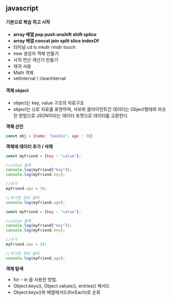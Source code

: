 ## javascript

#### 기본으로 복습 하고 시작

-   **array 배열 pop push unshift shift splice**
-   **array 배열 concat join split slice indexOf**
-   터미널 cd ls mkdir rmdir touch
-   new 생성자 객체 만들기
-   사칙 연산 계산기 만들기
-   재귀 사용
-   Math 객체 
-   setInterval / clearInterval

#### 

#### 객체 object

- object는 key, value 구조의 자료구조
- object는 {}로 자료를 표현하며, 서보와 클라이언트간 데이터는 Object형태와 비슷한 방법으로 JSON이라는 데이터 포맷으로 데이터를 교환한다.

**객체 선언**

```javascript
const obj = {name: "baekCo", age : 30}
```



**객체에 데이터 추가 / 삭제**

```javascript
const myFriend = {key : "value"};

//value 출력 
console.log(myFriend["key"]);
console.log(myFriend.key);

//추가
myFriend.age = 34;

//추가한 정보 출력
console.log(myFriend.age);
```



```javascript
const myFriend = {key : "value"};

//value 출력 
console.log(myFriend["key"]);
console.log(myFriend.key);

//추가
myFriend.age = 34;

//추가한 정보 출력
console.log(myFriend.age);
```



**객체 탐색**

- for - in 을 사용한 방법.
- Object.keys(), Object.values(), entries() 메서드
- Object.keys()와 배열메서드(forEach)로 순회